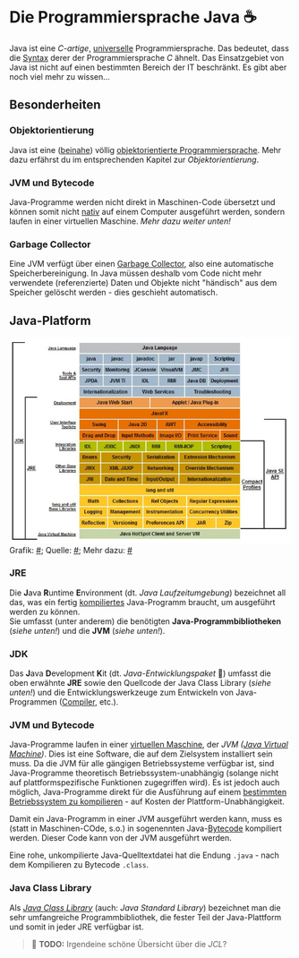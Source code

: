 # Die Programmiersprache Java :coffee:

Java ist eine _C-artige_, [universelle](https://de.wikipedia.org/wiki/Turing-Vollst%C3%A4ndigkeit) Programmiersprache. Das bedeutet, dass die [Syntax](https://de.wikipedia.org/wiki/Syntax) derer der Programmiersprache _C_ ähnelt. Das Einsatzgebiet von Java ist nicht auf einen bestimmten Bereich der IT beschränkt. Es gibt aber noch viel mehr zu wissen...


## Besonderheiten

### Objektorientierung
Java ist eine ([beinahe](https://de.wikipedia.org/wiki/Java_(Programmiersprache)#Objektorientierung)) völlig [objektorientierte Programmiersprache](https://de.wikipedia.org/wiki/Objektorientierte_Programmierung). Mehr dazu erfährst du im entsprechenden Kapitel zur _Objektorientierung_.

### JVM und Bytecode
Java-Programme werden nicht direkt in Maschinen-Code übersetzt und können somit nicht [nativ](https://de.wikipedia.org/wiki/Mobile_App#Native_Apps) auf einem Computer ausgeführt werden, sondern laufen in einer virtuellen Maschine. _Mehr dazu weiter unten!_

### Garbage Collector
Eine JVM verfügt über einen [Garbage Collector](https://de.wikipedia.org/wiki/Garbage_Collection), also eine automatische Speicherbereinigung. In Java müssen deshalb vom Code nicht mehr verwendete (referenzierte) Daten und Objekte nicht "händisch" aus dem Speicher gelöscht werden - dies geschieht automatisch.


## Java-Platform

![Java Platform Diagram](../assets/images/Java-Platform-Diagram.jpg)
Grafik: [#](/assets/images/Java-Platform-Diagram.png);
Quelle: [#](https://www.oracle.com/technetwork/java/javase/tech/index.html);
Mehr dazu: [#](https://de.wikipedia.org/wiki/Java_Platform,_Standard_Edition)

### JRE
Die **J**ava **R**untime **E**nvironment (dt. _Java Laufzeitumgebung_) bezeichnet all das, was ein fertig [kompiliertes](https://de.wikipedia.org/wiki/Compiler) Java-Programm braucht, um ausgeführt werden zu können.  
Sie umfasst (unter anderem) die benötigten **Java-Programmbibliotheken** (_siehe unten!_) und die **JVM** (_siehe unten!_).

### JDK
Das **J**ava **D**evelopment **K**it (dt. _Java-Entwicklungspaket_ :thinking:) umfasst die oben erwähnte **JRE** sowie den Quellcode der Java Class Library (_siehe unten!_) und die Entwicklungswerkzeuge zum Entwickeln von Java-Programmen ([Compiler](https://de.wikipedia.org/wiki/Compiler), etc.).

### JVM und Bytecode
Java-Programme laufen in einer [virtuellen Maschine](https://de.wikipedia.org/wiki/Virtuelle_Maschine), der _JVM ([Java Virtual Machine](https://de.wikipedia.org/wiki/Java_Virtual_Machine))_. Dies ist eine Software, die auf dem Zielsystem installiert sein muss. Da die JVM für alle gängigen Betriebssysteme verfügbar ist, sind Java-Programme theoretisch Betriebssystem-unabhängig (solange nicht auf plattformspezifische Funktionen zugegriffen wird). Es ist jedoch auch möglich, Java-Programme direkt für die Ausführung auf einem [bestimmten Betriebssystem zu kompilieren](https://de.wikipedia.org/wiki/Java_(Programmiersprache)#Native_Compiler) - auf Kosten der Plattform-Unabhängigkeit.

Damit ein Java-Programm in einer JVM ausgeführt werden kann, muss es (statt in Maschinen-COde, s.o.) in sogenennten Java-[Bytecode](https://de.wikipedia.org/wiki/Bytecode) kompiliert werden. Dieser Code kann von der JVM ausgeführt werden.

Eine rohe, unkompilierte Java-Quelltextdatei hat die Endung `.java` - nach dem Kompilieren zu Bytecode `.class`.

### Java Class Library
Als [_Java Class Library_](https://en.wikipedia.org/wiki/Java_Class_Library) (auch: _Java Standard Library_) bezeichnet man die sehr umfangreiche Programmbibliothek, die fester Teil der Java-Plattform und somit in jeder JRE verfügbar ist.

> :construction: **TODO:** Irgendeine schöne Übersicht über die _JCL_?